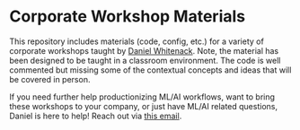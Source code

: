 # Corporate Workshop Materials

This repository includes materials (code, config, etc.) for a variety of corporate workshops taught by [Daniel Whitenack](https://www.datadan.io/). Note, the material has been designed to be taught in a classroom environment. The code is well commented but missing some of the contextual concepts and ideas that will be covered in person.

If you need further help productionizing ML/AI workflows, want to bring these workshops to your company, or just have ML/AI related questions, Daniel is here to help! Reach out via [this email](mailto:dan@datadan.io).